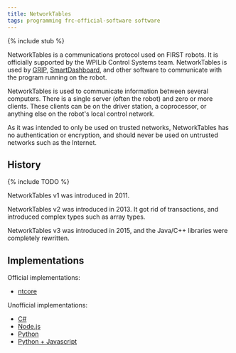 ```yaml
---
title: NetworkTables
tags: programming frc-official-software software
---
```


{% include stub %}

NetworkTables is a communications protocol used on FIRST robots. It is officially
supported by the WPILib Control Systems team. NetworkTables is used by [GRIP](grip_software),
[SmartDashboard](smartdashboard), and other software to communicate with the 
program running on the robot.

NetworkTables is used to communicate information between several computers. 
There is a single server (often the robot) and zero or more clients. These 
clients can be on the driver station, a coprocessor, or anything else on the
robot's local control network.

As it was intended to only be used on trusted networks, NetworkTables has no
authentication or encryption, and should never be used on untrusted networks
such as the Internet.

## History

{% include TODO %}

NetworkTables v1 was introduced in 2011.

NetworkTables v2 was introduced in 2013. It got rid of transactions, and
introduced complex types such as array types.

NetworkTables v3 was introduced in 2015, and the Java/C++ libraries were
completely rewritten.

## Implementations

Official implementations:

* [ntcore](ntcore)

Unofficial implementations:

* [C#](https://github.com/robotdotnet/NetworkTables)
* [Node.js](https://github.com/erikuhlmann/ntcore_node)
* [Python](https://github.com/robotpy/pynetworktables)
* [Python + Javascript](https://github.com/robotpy/pynetworktables2js)

